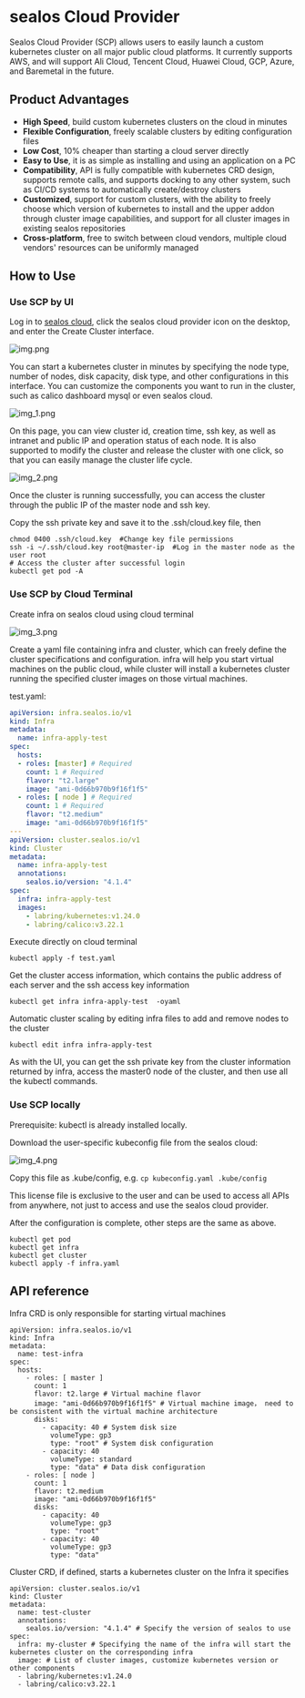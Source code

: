 # sealos Cloud Provider

Sealos Cloud Provider (SCP)
allows users to easily launch a custom kubernetes cluster on all major public cloud platforms.
It currently supports AWS, and will support Ali Cloud, Tencent Cloud, Huawei Cloud, GCP, Azure, and Baremetal in the future.

## Product Advantages

* **High Speed**, build custom kubernetes clusters on the cloud in minutes
* **Flexible Configuration**, freely scalable clusters by editing configuration files
* **Low Cost**, 10% cheaper than starting a cloud server directly
* **Easy to Use**, it is as simple as installing and using an application on a PC
* **Compatibility**, API is fully compatible with kubernetes CRD design, supports remote calls, and supports docking to any other system, such as CI/CD systems to automatically create/destroy clusters
* **Customized**, support for custom clusters, with the ability to freely choose which version of kubernetes to install and the upper addon through cluster image capabilities, and support for all cluster images in existing sealos repositories
* **Cross-platform**, free to switch between cloud vendors, multiple cloud vendors' resources can be uniformly managed

## How to Use

### Use SCP by UI

Log in to [sealos cloud](https://cloud.sealos.io), click the sealos cloud provider icon on the desktop, and enter the Create Cluster interface.

![img.png](img.png)

You can start a kubernetes cluster in minutes by specifying the node type, number of nodes, disk capacity, disk type, and other configurations in this interface. You can customize the components you want to run in the cluster, such as calico dashboard mysql or even sealos cloud.

![img_1.png](img_1.png)

On this page, you can view cluster id, creation time, ssh key, as well as intranet and public IP and operation status of each node. It is also supported to modify the cluster and release the cluster with one click, so that you can easily manage the cluster life cycle.

![img_2.png](img_2.png)

Once the cluster is running successfully, you can access the cluster through the public IP of the master node and ssh key.

Copy the ssh private key and save it to the .ssh/cloud.key file, then
```shell
chmod 0400 .ssh/cloud.key  #Change key file permissions
ssh -i ~/.ssh/cloud.key root@master-ip  #Log in the master node as the user root
# Access the cluster after successful login
kubectl get pod -A
```

### Use SCP by Cloud Terminal

Create infra on sealos cloud using cloud terminal

![img_3.png](img_3.png)

Create a yaml file containing infra and cluster, which can freely define the cluster specifications and configuration. infra will help you start virtual machines on the public cloud, while cluster will install a kubernetes cluster running the specified cluster images on those virtual machines.

test.yaml:
```yaml
apiVersion: infra.sealos.io/v1
kind: Infra
metadata:
  name: infra-apply-test
spec:
  hosts:
  - roles: [master] # Required
    count: 1 # Required
    flavor: "t2.large"
    image: "ami-0d66b970b9f16f1f5" 
  - roles: [ node ] # Required
    count: 1 # Required
    flavor: "t2.medium"
    image: "ami-0d66b970b9f16f1f5"
---
apiVersion: cluster.sealos.io/v1
kind: Cluster
metadata:
  name: infra-apply-test
  annotations:
    sealos.io/version: "4.1.4" 
spec:
  infra: infra-apply-test
  images:
    - labring/kubernetes:v1.24.0
    - labring/calico:v3.22.1
```

Execute directly on cloud terminal
```shell
kubectl apply -f test.yaml
```

Get the cluster access information, which contains the public address of each server and the ssh access key information
```shell
kubectl get infra infra-apply-test  -oyaml
```

Automatic cluster scaling by editing infra files to add and remove nodes to the cluster
```shell
kubectl edit infra infra-apply-test
```

As with the UI, you can get the ssh private key from the cluster information returned by infra, access the master0 node of the cluster, and then use all the kubectl commands.


### Use SCP locally

Prerequisite: kubectl is already installed locally.

Download the user-specific kubeconfig file from the sealos cloud:

![img_4.png](img_4.png)

Copy this file as .kube/config, e.g. `cp kubeconfig.yaml .kube/config`

This license file is exclusive to the user and can be used to access all APIs from anywhere, not just to access and use the sealos cloud provider.

After the configuration is complete, other steps are the same as above.

```shell
kubectl get pod
kubectl get infra
kubectl get cluster
kubectl apply -f infra.yaml
```

## API reference

Infra CRD is only responsible for starting virtual machines
```shell
apiVersion: infra.sealos.io/v1
kind: Infra
metadata:
  name: test-infra
spec:
  hosts:
    - roles: [ master ]
      count: 1
      flavor: t2.large # Virtual machine flavor
      image: "ami-0d66b970b9f16f1f5" # Virtual machine image， need to be consistent with the virtual machine architecture
      disks:
        - capacity: 40 # System disk size
          volumeType: gp3
          type: "root" # System disk configuration
        - capacity: 40
          volumeType: standard
          type: "data" # Data disk configuration
    - roles: [ node ]
      count: 1
      flavor: t2.medium
      image: "ami-0d66b970b9f16f1f5"
      disks:
        - capacity: 40
          volumeType: gp3
          type: "root"
        - capacity: 40
          volumeType: gp3
          type: "data"
```

Cluster CRD, if defined, starts a kubernetes cluster on the Infra it specifies

```shell
apiVersion: cluster.sealos.io/v1
kind: Cluster
metadata:
  name: test-cluster
  annotations:
    sealos.io/version: "4.1.4" # Specify the version of sealos to use
spec:
  infra: my-cluster # Specifying the name of the infra will start the kubernetes cluster on the corresponding infra
  image: # List of cluster images, customize kubernetes version or other components
  - labring/kubernetes:v1.24.0
  - labring/calico:v3.22.1
```